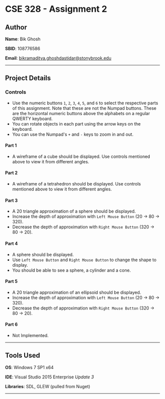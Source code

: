 # CSE 328 - Assignment 2

## Author

**Name**: Bik Ghosh

**SBID**: 108776586

**Email**: bikramaditya.ghoshdastidar@stonybrook.edu

---

## Project Details

### Controls

- Use the numeric buttons `1`, `2`, `3`, `4`, `5`, and `6` to select the respective parts of this assignment. Note that these are not the Numpad buttons. These are the horizontal numeric buttons above the alphabets on a regular QWERTY keyboard.
- You can rotate objects in each part using the arrow keys on the keyboard.
- You can use the Numpad's `+` and `-` keys to zoom in and out.



#### Part 1

- A wireframe of a cube should be displayed. Use controls mentioned above to view it from different angles.

#### Part 2

- A wireframe of a tetrahedron should be displayed. Use controls mentioned above to view it from different angles.

#### Part 3

- A 20 triangle approximation of a sphere should be displayed.
- Increase the depth of approximation with `Left Mouse Button` (20 -> 80 -> 320).
- Decrease the depth of approximation with `Right Mouse Button` (320 -> 80 -> 20).

#### Part 4

- A sphere should be displayed.
- Use `Left Mouse Button` and `Right Mouse Button` to change the shape to display.
- You should be able to see a sphere, a cylinder and a cone.

#### Part 5

- A 20 triangle approximation of an ellipsoid should be displayed.
- Increase the depth of approximation with `Left Mouse Button` (20 -> 80 -> 320).
- Decrease the depth of approximation with `Right Mouse Button` (320 -> 80 -> 20).

#### Part 6

- Not Implemented.

---

## Tools Used

**OS**: Windows 7 SP1 x64

**IDE**: Visual Studio 2015 Enterprise _Update 3_

**Libraries**: SDL, GLEW (pulled from Nuget)

---